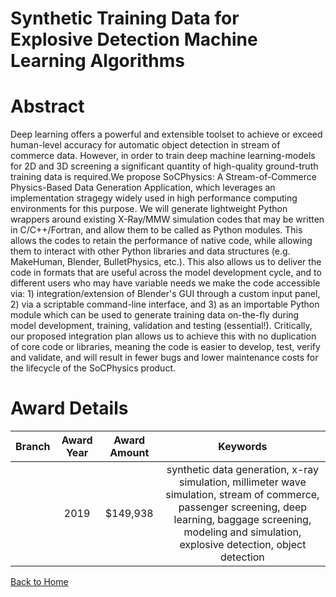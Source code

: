 
Synthetic Training Data for Explosive Detection Machine Learning Algorithms
===========================================================================

# Abstract


Deep learning offers a powerful and extensible toolset to achieve or exceed human-level accuracy for automatic object detection in stream of commerce data. However, in order to train deep machine learning-models for 2D and 3D screening a significant quantity of high-quality ground-truth training data is required.We propose SoCPhysics: A Stream-of-Commerce Physics-Based Data Generation Application, which leverages an implementation stragegy widely used in high performance computing environments for this purpose. We will generate lightweight Python wrappers around existing X-Ray/MMW simulation codes that may be written in C/C++/Fortran, and allow them to be called as Python modules. This allows the codes to retain the performance of native code, while allowing them to interact with other Python libraries and data structures (e.g. MakeHuman, Blender, BulletPhysics, etc.). This also allows us to deliver the code in formats that are useful across the model development cycle, and to different users who may have variable needs we make the code accessible via: 1) integration/extension of Blender's GUI through a custom input panel, 2) via a scriptable command-line interface, and 3) as an importable Python module which can be used to generate training data on-the-fly during model development, training, validation and testing (essential!). Critically, our proposed integration plan allows us to achieve this with no duplication of core code or libraries, meaning the code is easier to develop, test, verify and validate, and will result in fewer bugs and lower maintenance costs for the lifecycle of the SoCPhysics product.  

# Award Details

|Branch|Award Year|Award Amount|Keywords|
| :---: | :---: | :---: | :---: |
||2019|$149,938|synthetic data generation, x-ray simulation, millimeter wave simulation, stream of commerce, passenger screening, deep learning, baggage screening, modeling and simulation, explosive detection, object detection|
  
  


[Back to Home](https://github.com/chrischow/dod_sbir_awards/Reports/DJ/#1798)